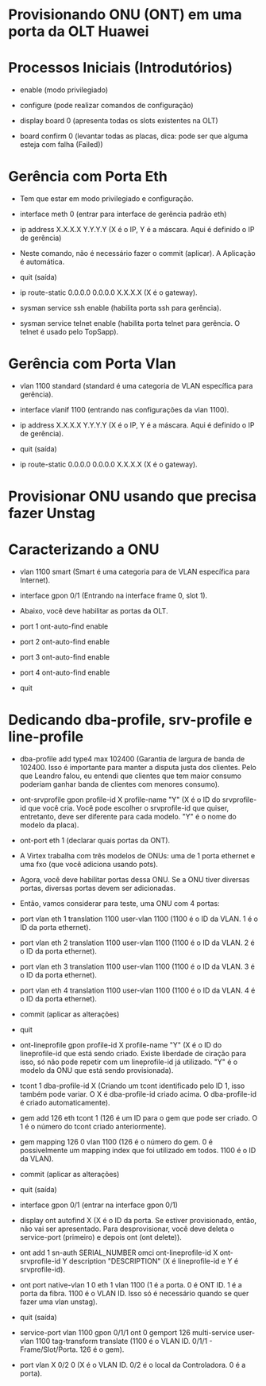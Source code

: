 
# Provisionando ONU (ONT) em uma porta da OLT Huawei

# Processos Iniciais (Introdutórios)

* enable (modo privilegiado)

* configure (pode realizar comandos de configuração)

* display board 0 (apresenta todas os slots existentes na OLT)

* board confirm 0 (levantar todas as placas, dica: pode ser que alguma esteja com falha (Failed))

# Gerência com Porta Eth

* Tem que estar em modo privilegiado e configuração.

* interface meth 0 (entrar para interface de gerência padrão eth)

* ip address X.X.X.X Y.Y.Y.Y (X é o IP, Y é a máscara. Aqui é definido o IP de gerência)

* Neste comando, não é necessário fazer o commit (aplicar). A Aplicação é automática.

* quit (saída)

* ip route-static 0.0.0.0 0.0.0.0 X.X.X.X (X é o gateway).

* sysman service ssh enable (habilita porta ssh para gerência).

* sysman service telnet enable (habilita porta telnet para gerência. O telnet é usado pelo TopSapp).

# Gerência com Porta Vlan

* vlan 1100 standard (standard é uma categoria de VLAN específica para gerência).

* interface vlanif 1100 (entrando nas configurações da vlan 1100).

* ip address X.X.X.X Y.Y.Y.Y (X é o IP, Y é a máscara. Aqui é definido o IP de gerência).

* quit (saída) 

* ip route-static 0.0.0.0 0.0.0.0 X.X.X.X (X é o gateway).

# Provisionar ONU usando que precisa fazer Unstag

# Caracterizando a ONU

* vlan 1100 smart (Smart é uma categoria para de VLAN específica para Internet).

* interface gpon 0/1 (Entrando na interface frame 0, slot 1).

* Abaixo, você deve habilitar as portas da OLT.

* port 1 ont-auto-find enable

* port 2 ont-auto-find enable

* port 3 ont-auto-find enable

* port 4 ont-auto-find enable

* quit

# Dedicando dba-profile, srv-profile e line-profile

* dba-profile add type4 max 102400 (Garantia de largura de banda de 102400. Isso é importante para manter a disputa justa dos clientes.
Pelo que Leandro falou, eu entendi que clientes que tem maior consumo poderiam ganhar banda de clientes com menores consumo).

* ont-srvprofile gpon profile-id X profile-name "Y" (X é o ID do srvprofile-id que você cria. Você pode escolher o srvprofile-id 
que quiser, entretanto, deve ser diferente para cada modelo. "Y" é o nome do modelo da placa).

* ont-port eth 1 (declarar quais portas da ONT).

* A Virtex trabalha com três modelos de ONUs: uma de 1 porta ethernet e uma fxo (que você adiciona usando pots).

* Agora, você deve habilitar portas dessa ONU. Se a ONU tiver diversas portas, diversas portas devem ser adicionadas.
* Então, vamos considerar para teste, uma ONU com 4 portas:

* port vlan eth 1 translation 1100 user-vlan 1100 (1100 é o ID da VLAN. 1 é o ID da porta ethernet).

* port vlan eth 2 translation 1100 user-vlan 1100 (1100 é o ID da VLAN. 2 é o ID da porta ethernet).

* port vlan eth 3 translation 1100 user-vlan 1100 (1100 é o ID da VLAN. 3 é o ID da porta ethernet).

* port vlan eth 4 translation 1100 user-vlan 1100 (1100 é o ID da VLAN. 4 é o ID da porta ethernet).

* commit (aplicar as alterações)

* quit

* ont-lineprofile gpon profile-id X profile-name "Y" (X é o ID do lineprofile-id que está sendo criado. Existe liberdade de ciração
para isso, só não pode repetir com um lineprofile-id já utilizado. "Y" é o modelo da ONU que está sendo provisionada).

* tcont 1 dba-profile-id X (Criando um tcont identificado pelo ID 1, isso também pode variar. O X é dba-profile-id criado acima.
O dba-profile-id é criado automaticamente).

* gem add 126 eth tcont 1 (126 é um ID para o gem que pode ser criado. O 1 é o número do tcont criado anteriormente).

* gem mapping 126 0 vlan 1100 (126 é o número do gem. 0 é possivelmente um mapping index que foi utilizado em todos. 1100 é o
ID da VLAN).

* commit (aplicar as alterações)

* quit (saída)

* interface gpon 0/1 (entrar na interface gpon 0/1)

* display ont autofind X (X é o ID da porta. Se estiver provisionado, então, não vai ser apresentado. Para desprovisionar, você
deve deleta o service-port (primeiro) e depois ont (ont delete)).

* ont add 1 sn-auth SERIAL_NUMBER omci ont-lineprofile-id X ont-srvprofile-id Y description "DESCRIPTION" (X é lineprofile-id e
Y é srvprofile-id).

* ont port native-vlan 1 0 eth 1 vlan 1100 (1 é a porta. 0 é ONT ID. 1 é a porta da fibra. 1100 é o VLAN ID. Isso só é 
necessário quando se quer fazer uma vlan unstag).

* quit (saída)

* service-port vlan 1100 gpon 0/1/1 ont 0 gemport 126 multi-service user-vlan 1100 tag-transform translate (1100 é o VLAN ID. 0/1/1 -
Frame/Slot/Porta. 126 é o gem).

* port vlan X 0/2 0 (X é o VLAN ID. 0/2 é o local da Controladora. 0 é a porta).
